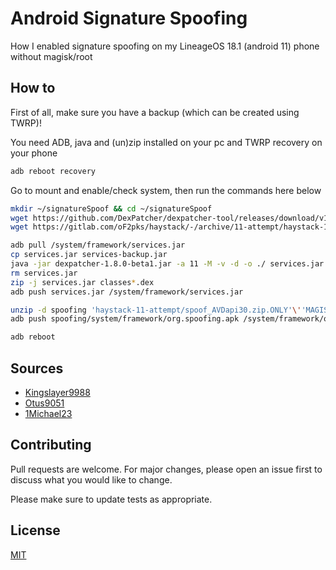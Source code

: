 # Android Signature Spoofing

How I enabled signature spoofing on my LineageOS 18.1 (android 11) phone without magisk/root

## How to

First of all, make sure you have a backup (which can be created using TWRP)!

You need ADB, java and (un)zip installed on your pc and TWRP recovery on your phone

```bash
adb reboot recovery
```

Go to mount and enable/check system, then run the commands here below

```bash
mkdir ~/signatureSpoof && cd ~/signatureSpoof
wget https://github.com/DexPatcher/dexpatcher-tool/releases/download/v1.8.0-beta1/dexpatcher-1.8.0-beta1.jar
wget https://gitlab.com/oF2pks/haystack/-/archive/11-attempt/haystack-11-attempt.zip && unzip haystack-11-attempt.zip

adb pull /system/framework/services.jar
cp services.jar services-backup.jar
java -jar dexpatcher-1.8.0-beta1.jar -a 11 -M -v -d -o ./ services.jar haystack-11-attempt/11-hook-services.jar.dex haystack-11-attempt/11core-services.jar.dex
rm services.jar
zip -j services.jar classes*.dex
adb push services.jar /system/framework/services.jar

unzip -d spoofing 'haystack-11-attempt/spoof_AVDapi30.zip.ONLY'\''MAGISK&ANDROID-STUDIO'
adb push spoofing/system/framework/org.spoofing.apk /system/framework/org.spoofing.apk

adb reboot
```

## Sources

* [Kingslayer9988](https://forum.xda-developers.com/t/signature-spoofing-on-unsuported-android-11-r-roms.4214143/)
* [Otus9051](https://github.com/Otus9051/spoof11)
* [1Michael23](https://github.com/1Michael23/android-11-signature-spoofing)


## Contributing
Pull requests are welcome. For major changes, please open an issue first to discuss what you would like to change.

Please make sure to update tests as appropriate.

## License
[MIT](https://choosealicense.com/licenses/mit/)
